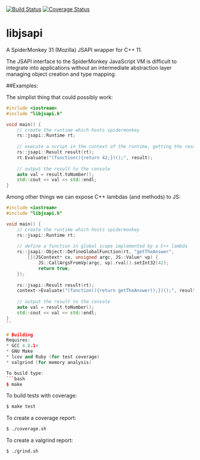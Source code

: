 [![Build Status](https://travis-ci.org/RipcordSoftware/libjsapi.svg?branch=master)](https://travis-ci.org/RipcordSoftware/libjsapi)
[![Coverage Status](https://coveralls.io/repos/RipcordSoftware/libjsapi/badge.svg)](https://coveralls.io/r/RipcordSoftware/libjsapi)

# libjsapi
A SpiderMonkey 31 (Mozilla) JSAPI wrapper for C++ 11.

The JSAPI interface to the SpiderMonkey JavaScript VM is difficult to integrate into 
applications without an intermediate abstraction layer managing object creation and 
type mapping.

##Examples:

The simplist thing that could possibly work:
```c++
#include <iostream>
#include "libjsapi.h"

void main() {
    // create the runtime which hosts spidermonkey
    rs::jsapi::Runtime rt;
    
    // execute a script in the context of the runtime, getting the result
    rs::jsapi::Result result(rt);
    rt.Evaluate("(function(){return 42;})();", result);
    
    // output the result to the console
    auto val = result.toNumber();
    std::cout << val << std::endl;
}
```

Among other things we can expose C++ lambdas (and methods) to JS:
```c++
#include <iostream>
#include "libjsapi.h"

void main() {
    // create the runtime which hosts spidermonkey
    rs::jsapi::Runtime rt;
    
    // define a function in global scope implemented by a C++ lambda
    rs::jsapi::Object::DefineGlobalFunction(rt, "getTheAnswer", 
        [](JSContext* cx, unsigned argc, JS::Value* vp) { 
            JS::CallArgsFromVp(argc, vp).rval().setInt32(42); 
            return true; 
    });
    
    rs::jsapi::Result result(rt);
    context->Evaluate("(function(){return getTheAnswer();})();", result);
    
    // output the result to the console
    auto val = result.toNumber();
    std::cout << val << std::endl;
}
``

# Building
Requires:
* GCC 4.8.1+
* GNU Make
* lcov and Ruby (for test coverage)
* valgrind (for memory analysis)

To build type:
```bash
$ make
```

To build tests with coverage:
```bash
$ make test
```

To create a coverage report:
```bash
$ ./coverage.sh
```

To create a valgrind report:
```bash
$ ./grind.sh
```
